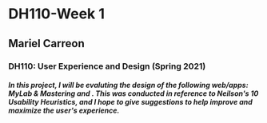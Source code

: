 # DH110-Week 1
## Mariel Carreon 
### DH110: User Experience and Design (Spring 2021)
##### In this project, I will be evaluting the design of the following web/apps: MyLab & Mastering and . This was conducted in reference to Neilson's 10 Usability Heuristics, and I hope to give suggestions to help improve and maximize the user's experience.




